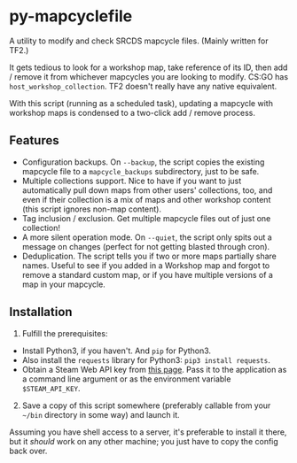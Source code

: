 # py-mapcyclefile
A utility to modify and check SRCDS mapcycle files.  (Mainly written for TF2.)

It gets tedious to look for a workshop map, take reference of its ID, then add / remove it from whichever mapcycles you are looking to modify.  CS:GO has `host_workshop_collection`.  TF2 doesn't really have any native equivalent.

With this script (running as a scheduled task), updating a mapcycle with workshop maps is condensed to a two-click add / remove process.

## Features
* Configuration backups.  On `--backup`, the script copies the existing mapcycle file to a `mapcycle_backups` subdirectory, just to be safe.
* Multiple collections support.  Nice to have if you want to just automatically pull down maps from other users' collections, too, and even if their collection is a mix of maps and other workshop content (this script ignores non-map content).
* Tag inclusion / exclusion.  Get multiple mapcycle files out of just one collection!
* A more silent operation mode.  On `--quiet`, the script only spits out a message on changes (perfect for not getting blasted through cron).
* Deduplication.  The script tells you if two or more maps partially share names.  Useful to see if you added in a Workshop map and forgot to remove a standard custom map, or if you have multiple versions of a map in your mapcycle.

## Installation
1.  Fulfill the prerequisites:
  * Install Python3, if you haven't.  And `pip` for Python3.
  * Also install the `requests` library for Python3:  `pip3 install requests`.
  * Obtain a Steam Web API key from [this page](https://steamcommunity.com/dev/apikey).  Pass it to the application as a command line argument or as the environment variable `$STEAM_API_KEY`.
2.  Save a copy of this script somewhere (preferably callable from your `~/bin` directory in some way) and launch it.

Assuming you have shell access to a server, it's preferable to install it there, but it *should* work on any other machine; you just have to copy the config back over.
